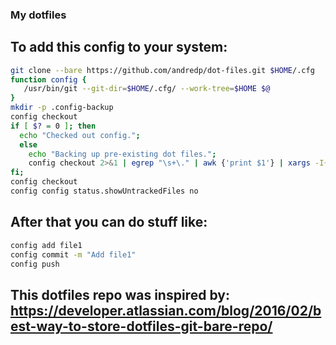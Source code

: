 ### My dotfiles

## To add this config to your system:

```bash
git clone --bare https://github.com/andredp/dot-files.git $HOME/.cfg
function config {
   /usr/bin/git --git-dir=$HOME/.cfg/ --work-tree=$HOME $@
}
mkdir -p .config-backup
config checkout
if [ $? = 0 ]; then
  echo "Checked out config.";
  else
    echo "Backing up pre-existing dot files.";
    config checkout 2>&1 | egrep "\s+\." | awk {'print $1'} | xargs -I{} mv {} .config-backup/{}
fi;
config checkout
config config status.showUntrackedFiles no

```

## After that you can do stuff like:

```bash
config add file1
config commit -m "Add file1"
config push 
```

## This dotfiles repo was inspired by: https://developer.atlassian.com/blog/2016/02/best-way-to-store-dotfiles-git-bare-repo/

